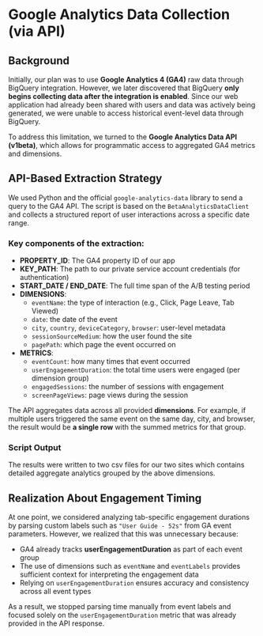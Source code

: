 
# Google Analytics Data Collection (via API)

## Background

Initially, our plan was to use **Google Analytics 4 (GA4)** raw data through BigQuery integration. However, we later discovered that BigQuery **only begins collecting data after the integration is enabled**. Since our web application had already been shared with users and data was actively being generated, we were unable to access historical event-level data through BigQuery.

To address this limitation, we turned to the **Google Analytics Data API (v1beta)**, which allows for programmatic access to aggregated GA4 metrics and dimensions.

## API-Based Extraction Strategy

We used Python and the official `google-analytics-data` library to send a query to the GA4 API. The script is based on the `BetaAnalyticsDataClient` and collects a structured report of user interactions across a specific date range.

### Key components of the extraction:

- **PROPERTY_ID**: The GA4 property ID of our app
- **KEY_PATH**: The path to our private service account credentials (for authentication)
- **START_DATE / END_DATE**: The full time span of the A/B testing period
- **DIMENSIONS**:
  - `eventName`: the type of interaction (e.g., Click, Page Leave, Tab Viewed)
  - `date`: the date of the event
  - `city`, `country`, `deviceCategory`, `browser`: user-level metadata
  - `sessionSourceMedium`: how the user found the site
  - `pagePath`: which page the event occurred on
- **METRICS**:
  - `eventCount`: how many times that event occurred
  - `userEngagementDuration`: the total time users were engaged (per dimension group)
  - `engagedSessions`: the number of sessions with engagement
  - `screenPageViews`: page views during the session

The API aggregates data across all provided **dimensions**. For example, if multiple users triggered the same event on the same day, city, and browser, the result would be **a single row** with the summed metrics for that group.

### Script Output

The results were written to two csv files for our two sites which contains detailed aggregate analytics grouped by the above dimensions.

## Realization About Engagement Timing

At one point, we considered analyzing tab-specific engagement durations by parsing custom labels such as `"User Guide - 52s"` from GA event parameters. However, we realized that this was unnecessary because:

- GA4 already tracks **userEngagementDuration** as part of each event group
- The use of dimensions such as `eventName` and `eventLabels` provides sufficient context for interpreting the engagement data
- Relying on `userEngagementDuration` ensures accuracy and consistency across all event types

As a result, we stopped parsing time manually from event labels and focused solely on the `userEngagementDuration` metric that was already provided in the API response.
